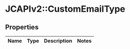 # JCAPIv2::CustomEmailType

## Properties
Name | Type | Description | Notes
------------ | ------------- | ------------- | -------------

